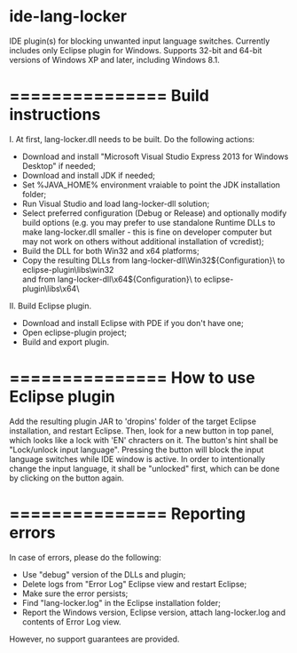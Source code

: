 ide-lang-locker
===============

IDE plugin(s) for blocking unwanted input language switches.
Currently includes only Eclipse plugin for Windows. 
Supports 32-bit and 64-bit versions of Windows XP and later, including Windows 8.1.


===============
Build instructions
===============

I. At first, lang-locker.dll needs to be built. Do the following actions:
- Download and install "Microsoft Visual Studio Express 2013 for Windows Desktop" if needed;
- Download and install JDK if needed;
- Set %JAVA_HOME% environment vraiable to point the JDK installation folder;
- Run Visual Studio and load lang-locker-dll solution;
- Select preferred configuration (Debug or Release) and optionally modify build options (e.g.
  you may prefer to use standalone Runtime DLLs to make lang-locker.dll smaller - this is fine
  on developer computer but may not work on others without additional installation of vcredist);
- Build the DLL for both Win32 and x64 platforms;
- Copy the resulting DLLs from lang-locker-dll\Win32\${Configuration}\ to eclipse-plugin\libs\win32\
  and from lang-locker-dll\x64\${Configuration}\ to eclipse-plugin\libs\x64\

II. Build Eclipse plugin.
- Download and install Eclipse with PDE if you don't have one;
- Open eclipse-plugin project;
- Build and export plugin.


===============
How to use Eclipse plugin
===============

Add the resulting plugin JAR to 'dropins' folder of the target Eclipse installation, and restart
Eclipse. Then, look for a new button in top panel, which looks like a lock with 'EN' chracters on 
it. The button's hint shall be "Lock/unlock input language". Pressing the button will block the
input language switches while IDE window is active. In order to intentionally change the input
language, it shall be "unlocked" first, which can be done by clicking on the button again.

===============
Reporting errors
===============

In case of errors, please do the following:
- Use "debug" version of the DLLs and plugin;
- Delete logs from "Error Log" Eclipse view and restart Eclipse;
- Make sure the error persists;
- Find "lang-locker.log" in the Eclipse installation folder;
- Report the Windows version, Eclipse version, attach lang-locker.log and contents of Error Log view.

However, no support guarantees are provided.

